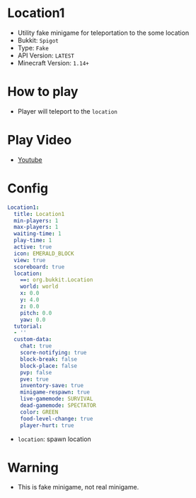 # Location1
- Utility fake minigame for teleportation to the some location
- Bukkit: `Spigot`
- Type: `Fake`
- API Version: `LATEST`
- Minecraft Version: `1.14+`



# How to play
- Player will teleport to the `location`



# Play Video
- [Youtube](https://youtu.be/kM05ueXxxZg)



# Config
```yaml
Location1:
  title: Location1
  min-players: 1
  max-players: 1
  waiting-time: 1
  play-time: 1
  active: true
  icon: EMERALD_BLOCK
  view: true
  scoreboard: true
  location:
    ==: org.bukkit.Location
    world: world
    x: 0.0
    y: 4.0
    z: 0.0
    pitch: 0.0
    yaw: 0.0
  tutorial:
  - ''
  custom-data:
    chat: true
    score-notifying: true
    block-break: false
    block-place: false
    pvp: false
    pve: true
    inventory-save: true
    minigame-respawn: true
    live-gamemode: SURVIVAL
    dead-gamemode: SPECTATOR
    color: GREEN
    food-level-change: true
    player-hurt: true
```
- `location`: spawn location



# Warning
- This is fake minigame, not real minigame.